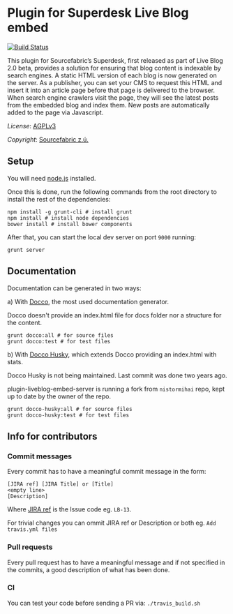 # Plugin for Superdesk Live Blog embed
[![Build Status](https://travis-ci.org/liveblog/plugin-liveblog-embed-server.png?branch=master)](https://travis-ci.org/liveblog/plugin-liveblog-embed-server)

This plugin for Sourcefabric’s Superdesk, first released as part of Live Blog 2.0 beta,  provides a solution for ensuring that blog content is indexable by search engines. A static HTML version of each blog is now generated on the server. As a publisher, you can set your CMS to request this HTML and insert it into an article page before that page is delivered to the browser. When search engine crawlers visit the page, they will see the latest posts from the embedded blog and index them. New posts are automatically added to the page via Javascript.

*License*: [AGPLv3](http://www.gnu.org/licenses/agpl-3.0.txt)

*Copyright*: [Sourcefabric z.ú.](http://www.sourcefabric.org)

## Setup

You will need [node.js](http://nodejs.org/) installed.

Once this is done, run the following commands from the root directory to install the rest of the dependencies:

```
npm install -g grunt-cli # install grunt
npm install # install node dependencies
bower install # install bower components
```

After that, you can start the local dev server on port `9000` running:

```
grunt server
```

## Documentation

Documentation can be generated in two ways:

a) With [Docco](http://jashkenas.github.io/docco/), the most used documentation generator.

Docco doesn't provide an index.html file for docs folder nor a structure for the content.

```
grunt docco:all # for source files
grunt docco:test # for test files
```

b) With [Docco Husky](https://github.com/mbrevoort/docco-husky), which extends Docco providing an index.html with stats.

Docco Husky is not being maintained. Last commit was done two years ago.

plugin-liveblog-embed-server is running a fork from `nistormihai` repo, kept up to date by the owner of the repo.

```
grunt docco-husky:all # for source files
grunt docco-husky:test # for test files
```

## Info for contributors

### Commit messages

Every commit has to have a meaningful commit message in the form:

```
[JIRA ref] [JIRA Title] or [Title]
<empty line>
[Description]
```

Where [JIRA ref](https://confluence.atlassian.com/display/FISHEYE/Using+smart+commits) is the Issue code eg. ```LB-13```.

For trivial changes you can ommit JIRA ref or Description or both eg. ```Add travis.yml files```

### Pull requests
Every pull request has to have a meaningful message and if not specified in the commits, a good description of what has been done.


### CI

You can test your code before sending a PR via: ```./travis_build.sh```
